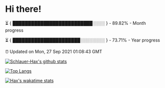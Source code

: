 # Hi there!

⏳ { ██████████████████████████░░░░ } - 89.82% - Month progress

⏳ { ██████████████████████░░░░░░░░ } - 73.71% - Year progress

⏰ Updated on Mon, 27 Sep 2021 01:08:43 GMT


[![Schlauer-Hax's github stats](https://github-readme-stats.vercel.app/api?username=Schlauer-Hax&show_icons=true&theme=dark&count_private=true)](https://github.com/Schlauer-Hax)


[![Top Langs](https://github-readme-stats.vercel.app/api/top-langs/?username=Schlauer-Hax&layout=compact&theme=dark)](https://github.com/Schlauer-Hax?tab=repositories)


[![Hax's wakatime stats](https://github-readme-stats.vercel.app/api/wakatime?username=Hax&theme=dark)](https://wakatime.com/@Hax)

